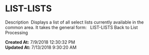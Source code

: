 # LIST-LISTS

Description  Displays a list of all select lists currently available in the common area. It takes the general form:   LIST-LISTS Back to List Processing  

**Created At:** 7/9/2018 12:30:32 PM  
**Updated At:** 7/13/2018 9:30:20 AM  

